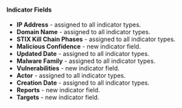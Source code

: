 
#### Indicator Fields
- **IP Address** - assigned to all indicator types.
- **Domain Name** - assigned to all indicator types.
- **STIX Kill Chain Phases** - assigned to all indicator types.
- **Malicious Confidence** - new indicator field.
- **Updated Date** - assigned to all indicator types.
- **Malware Family** - assigned to all indicator types.
- **Vulnerabilities** - new indicator field.
- **Actor** - assigned to all indicator types.
- **Creation Date** - assigned to all indicator types.
- **Reports** - new indicator field.
- **Targets** - new indicator field.
